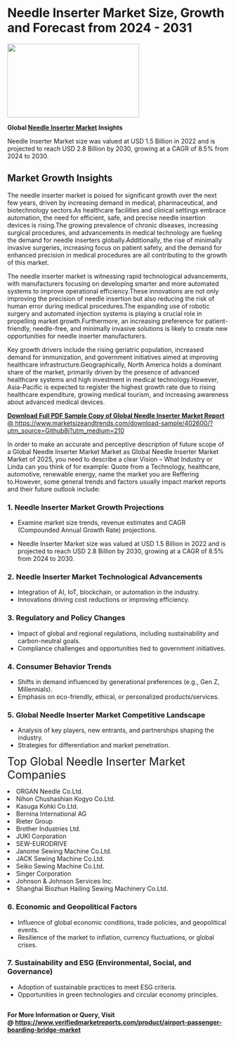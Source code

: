<H1>Needle Inserter Market Size, Growth and Forecast from 2024 - 2031</H1><img class="aligncenter size-medium wp-image-584254" src="https://thirdeyenews.in/wp-content/uploads/2024/09/Global-Market-Research-300x168.jpeg" alt="" width="300" height="168" /><p><strong>Global&nbsp;<a href="https://www.marketsizeandtrends.com/download-sample/402600/?utm_source=Github8j?utm_medium=210">Needle Inserter Market</a> Insights</strong></p><p>Needle Inserter Market size was valued at USD 1.5 Billion in 2022 and is projected to reach USD 2.8 Billion by 2030, growing at a CAGR of 8.5% from 2024 to 2030.</p><p><h2>Market Growth Insights</h2> <p>The needle inserter market is poised for significant growth over the next few years, driven by increasing demand in medical, pharmaceutical, and biotechnology sectors.As healthcare facilities and clinical settings embrace automation, the need for efficient, safe, and precise needle insertion devices is rising.The growing prevalence of chronic diseases, increasing surgical procedures, and advancements in medical technology are fueling the demand for needle inserters globally.Additionally, the rise of minimally invasive surgeries, increasing focus on patient safety, and the demand for enhanced precision in medical procedures are all contributing to the growth of this market.</p> <p><a href="#"></a></p> <p>The needle inserter market is witnessing rapid technological advancements, with manufacturers focusing on developing smarter and more automated systems to improve operational efficiency.These innovations are not only improving the precision of needle insertion but also reducing the risk of human error during medical procedures.The expanding use of robotic surgery and automated injection systems is playing a crucial role in propelling market growth.Furthermore, an increasing preference for patient-friendly, needle-free, and minimally invasive solutions is likely to create new opportunities for needle inserter manufacturers.</p> <p>Key growth drivers include the rising geriatric population, increased demand for immunization, and government initiatives aimed at improving healthcare infrastructure.Geographically, North America holds a dominant share of the market, primarily driven by the presence of advanced healthcare systems and high investment in medical technology.However, Asia-Pacific is expected to register the highest growth rate due to rising healthcare expenditure, growing medical tourism, and increasing awareness about advanced medical devices.</p> <p><a href="#"></p><p><span class=""><strong>Download Full PDF Sample Copy of Global Needle Inserter Market Report</strong> @ <a href="https://www.marketsizeandtrends.com/download-sample/402600/?utm_source=Github8j?utm_medium=210" target="_blank">https://www.marketsizeandtrends.com/download-sample/402600/?utm_source=Github8j?utm_medium=210</a></span></p><p>In order to make an accurate and perceptive description of future scope of a Global&nbsp;Needle Inserter Market Market as Global&nbsp;Needle Inserter Market Market of 2025, you need to describe a clear Vision &ndash; What Industry or Linda can you think of for example: Quote from a Technology, healthcare, automotive, renewable energy, name the market you are Reffering to.However, some general trends and factors usually impact market reports and their future outlook include:</p><h3>1.&nbsp;<strong>Needle Inserter Market Growth Projections</strong></h3><ul><li>Examine market size trends, revenue estimates and CAGR (Compounded Annual Growth Rate) projections.</li><li><p>Needle Inserter Market size was valued at USD 1.5 Billion in 2022 and is projected to reach USD 2.8 Billion by 2030, growing at a CAGR of 8.5% from 2024 to 2030.</p></li></ul><h3>2.&nbsp;<strong>Needle Inserter Market Technological Advancements</strong></h3><ul><li>Integration of AI, IoT, blockchain, or automation in the industry.</li><li>Innovations driving cost reductions or improving efficiency.</li></ul><h3>3.&nbsp;<strong>Regulatory and Policy Changes</strong></h3><ul><li>Impact of global and regional regulations, including sustainability and carbon-neutral goals.</li><li>Compliance challenges and opportunities tied to government initiatives.</li></ul><h3>4.&nbsp;<strong>Consumer Behavior Trends</strong></h3><ul><li>Shifts in demand influenced by generational preferences (e.g., Gen Z, Millennials).</li><li>Emphasis on eco-friendly, ethical, or personalized products/services.</li></ul><h3>5.&nbsp;<strong>Global Needle Inserter Market Competitive Landscape</strong></h3><ul><li>Analysis of key players, new entrants, and partnerships shaping the industry.</li><li>Strategies for differentiation and market penetration.</li></ul><p data-pm-slice="1 1 []"><span style="color: inherit; font-family: inherit; font-size: 25px;">Top Global Needle Inserter Market Companies</span></p><div class="" data-test-id=""><p><li>ORGAN Needle Co.Ltd.</li><li> Nihon Chushashian Kogyo Co.Ltd.</li><li> Kasuga Kohki Co.Ltd.</li><li> Bernina International AG</li><li> Rieter Group</li><li> Brother Industries Ltd.</li><li> JUKI Corporation</li><li> SEW-EURODRIVE</li><li> Janome Sewing Machine Co.Ltd.</li><li> JACK Sewing Machine Co.Ltd.</li><li> Seiko Sewing Machine Co.Ltd.</li><li> Singer Corporation</li><li> Johnson & Johnson Services Inc.</li><li> Shanghai Biozhun Hailing Sewing Machinery Co.Ltd.</li></p></div><h3>6.&nbsp;<strong>Economic and Geopolitical Factors</strong></h3><ul><li>Influence of global economic conditions, trade policies, and geopolitical events.</li><li>Resilience of the market to inflation, currency fluctuations, or global crises.</li></ul><h3>7.&nbsp;<strong>Sustainability and ESG (Environmental, Social, and Governance)</strong></h3><ul><li>Adoption of sustainable practices to meet ESG criteria.</li><li>Opportunities in green technologies and circular economy principles.</li></ul><h2><strong style="font-size: 14px;">For More Information or Query, Visit @&nbsp;</strong><a style="background-color: #ffffff; font-size: 14px;" href="https://www.marketsizeandtrends.com/report/needle-inserter-market/" target="_blank">https://www.verifiedmarketreports.com/product/airport-passenger-boarding-bridge-market</a></h2>